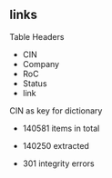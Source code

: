 ## links

Table Headers
* CIN 
* Company
* RoC
* Status
* link

CIN as key for dictionary
* 140581 items in total

* 140250 extracted
* 301 integrity errors